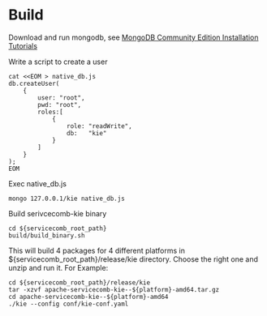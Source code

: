 # Build

Download and run mongodb, 
see [MongoDB Community Edition Installation Tutorials](https://docs.mongodb.com/manual/installation/#mongodb-community-edition-installation-tutorials)

Write a script to create a user 
```shell script
cat <<EOM > native_db.js
db.createUser(
    {
        user: "root",
        pwd: "root",
        roles:[
            {
                role: "readWrite",
                db:   "kie"
            }
        ]
    }
);
EOM
```

Exec native_db.js
```shell script bash
mongo 127.0.0.1/kie native_db.js
```

Build serivcecomb-kie binary

```shell script bash
cd ${servicecomb_root_path}
build/build_binary.sh
```

This will build 4 packages for 4 different platforms in ${servicecomb_root_path}/release/kie directory.
Choose the right one and unzip and run it.
For Example:
```shell script bash
cd ${servicecomb_root_path}/release/kie
tar -xzvf apache-servicecomb-kie--${platform}-amd64.tar.gz
cd apache-servicecomb-kie--${platform}-amd64
./kie --config conf/kie-conf.yaml
```